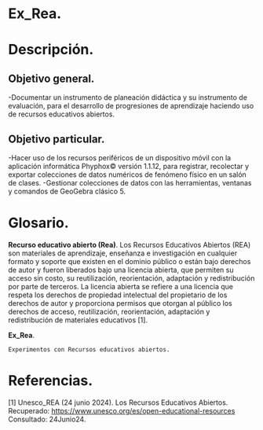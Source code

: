 # Ex_Rea.

# Descripción.

## Objetivo general. 

-Documentar un instrumento de planeación didáctica y su instrumento de evaluación, para el desarrollo de progresiones de aprendizaje haciendo uso de recursos educativos abiertos. 

## Objetivo particular. 

-Hacer uso de los recursos periféricos de un dispositivo móvil con la aplicación informática Phyphox© versión 1.1.12, para registrar, recolectar y exportar colecciones de datos numéricos de fenómeno físico en un salón de clases. 
-Gestionar colecciones de datos con las herramientas, ventanas y comandos de GeoGebra clásico 5. 

# Glosario.

**Recurso educativo abierto (Rea)**.
	Los Recursos Educativos Abiertos (REA) son materiales de aprendizaje, 
	enseñanza e investigación en cualquier formato y soporte que existen 
	en el dominio público o están bajo derechos de autor y fueron 
	liberados bajo una licencia abierta, que permiten su acceso sin costo,
	su reutilización, reorientación, adaptación y redistribución por parte
	de terceros. 	La licencia abierta se refiere a una licencia que 
	respeta los derechos de propiedad intelectual del propietario de los 
	derechos de autor y proporciona permisos que otorgan al público los 
	derechos de acceso, reutilización, reorientación, adaptación y 
	redistribución de materiales educativos  [1].

**Ex_Rea**.

	Experimentos con Recursos educativos abiertos.

# Referencias.


 [1] Unesco_REA (24 junio 2024).
 Los Recursos Educativos Abiertos. 
 Recuperado: https://www.unesco.org/es/open-educational-resources
 Consultado: 24Junio24.


